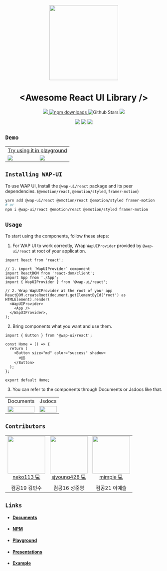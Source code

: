 <div align="center"><img src="https://user-images.githubusercontent.com/75781414/192261497-b3e4b288-d1c5-4d27-a062-da65a876ecfb.png" width="220" height="240">
</div>

# <div align="center">&lt;Awesome React UI Library /&gt;</div>

<p align="center">
  <a href="https://github.com/pknu-wap/wap-ui/blob/main/LICENSE">
    <img src="https://badgen.net/github/license/pknu-wap/wap-ui">
  </a>
  <a href="https://www.npmjs.com/package/@wap-ui/react">
    <img src="https://img.shields.io/npm/dm/@wap-ui/react.svg?style=flat-round" alt="npm downloads">
  </a>
  <img alt="Github Stars" src="https://badgen.net/github/stars/pknu-wap/wap-ui" />
  <img src="https://badgen.net/github/release/pknu-wap/wap-ui">

</p>
<p align="center">
  <img src="https://badgen.net/github/issues/pknu-wap/wap-ui">
  <img src="https://badgen.net/github/prs/pknu-wap/wap-ui">
  <img src="https://badgen.net/github/contributors/pknu-wap/wap-ui">
</p>

## `Demo`

<table align="center" width="100%">
  <tr align="center">
    <td colspan="2">
      <a href="https://wap-ui.vercel.app/?path=/story/components-button--default">Try using it in playground</a>
    </td>
  </tr>
  <tr>
    <td width="50%">
      <img src="https://user-images.githubusercontent.com/75781414/209572114-dfa9b08a-052b-446e-afd5-388545d09c6b.gif"  />
    </td>
    <td width="50%">
      <img src="https://user-images.githubusercontent.com/75781414/209572876-2720e0ef-94bb-441d-b24e-b282fefc683d.gif" />
    </td>
  </tr>
  </tr>
</table>

## `Installing WAP-UI`

To use WAP UI, Install the `@wap-ui/react` package and its peer dependencies.
(`@emotion/react`, `@emotion/styled`, `framer-motion`)

```sh
yarn add @wap-ui/react @emotion/react @emotion/styled framer-motion
# or
npm i @wap-ui/react @emotion/react @emotion/styled framer-motion
```

## `Usage`

To start using the components, follow these steps:

1. For WAP UI to work correctly, Wrap `WapUIProvider` provided by `@wap-ui/react` at root of your application.

```tsx
import React from 'react';

// 1. import `WapUIProvider` component
import ReactDOM from 'react-dom/client';
import App from './App';
import { WapUIProvider } from '@wap-ui/react';

// 2. Wrap WapUIProvider at the root of your app
ReactDOM.createRoot(document.getElementById('root') as HTMLElement).render(
  <WapUIProvider>
    <App />
  </WapUIProvider>,
);
```

2. Bring components what you want and use them.

```tsx
import { Button } from '@wap-ui/react';

const Home = () => {
  return (
    <Button size="md" color="success" shadow>
      버튼
    </Button>
  );
};

export default Home;
```

3. You can refer to the components through Documents or Jsdocs like that.
<table align="center">
  <tr>
    <td align="center">
      Documents
    </td>
    <td align="center">
      Jsdocs
    </td>
  </tr>
  <tr>
    <td align="center" >
      <img src="https://user-images.githubusercontent.com/75781414/209562964-ae0b74b4-c604-4ac7-94d6-b5f0a3cb4a02.png" width="100%" />
    </td>
    <td align="center">
      <img src="https://user-images.githubusercontent.com/75781414/209560523-74cb3b4e-f1e9-4a5d-a5e1-ae54c2aa4150.png" width="100%" />
    </td>
  </tr>  
</table>

## `Contributors`

<table>
  <tr>
    <td align="center">
      <a href="https://github.com/neko113">
        <img src="https://avatars.githubusercontent.com/u/75781414?v=4" width="120px;"/>
        <br />
        <a href="https://github.com/pknu-wap/wap-ui/commits/main?author=neko113" title="Code">neko113 💻</a>
    </td>
    <td align="center">
      <a href="https://github.com/sjyoung428">
        <img src="https://avatars.githubusercontent.com/u/77968955?v=4" width="120px;"/>
        <br />
        <a href="https://github.com/pknu-wap/wap-ui/commits/main?author=sjyoung428" title="Code">sjyoung428 💻</a>
    </td>
    <td align="center">
      <a href="https://github.com/mimpie">
        <img src="https://avatars.githubusercontent.com/u/108365477?v=4" width="120px;"/>
        <br />
        <a href="https://github.com/pknu-wap/wap-ui/commits/main?author=mimpie" title="Code">mimpie 💻</a>
    </td>
  </tr>
  <tr>
    <td align="center">컴공19 김민수</td>
    <td align="center">컴공16 성준영</td>
    <td align="center">컴공21 이예슬</td>
  </tr>
</table>

## `Links`

- #### [Documents](https://github.com/pknu-wap/wap-ui/tree/main/docs)
- #### [NPM](https://www.npmjs.com/package/@wap-ui/react)
- #### [Playground](https://wap-ui.vercel.app/)
- #### [Presentations](https://github.com/pknu-wap/wap-ui/tree/main/ppt)
- #### [Example](https://github.com/pknu-wap/wap-ui/tree/main/example)

